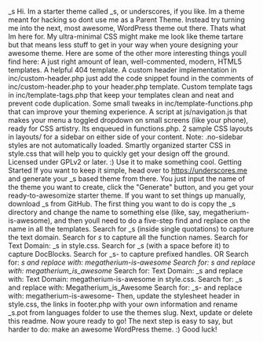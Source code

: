_s Hi. Im a starter theme called _s, or underscores, if you like. Im a theme meant for hacking so dont use me as a Parent Theme. Instead try turning me into the next, most awesome, WordPress theme out there. Thats what Im here for. My ultra-minimal CSS might make me look like theme tartare but that means less stuff to get in your way when youre designing your awesome theme. Here are some of the other more interesting things youll find here: A just right amount of lean, well-commented, modern, HTML5 templates. A helpful 404 template. A custom header implementation in inc/custom-header.php just add the code snippet found in the comments of inc/custom-header.php to your header.php template. Custom template tags in inc/template-tags.php that keep your templates clean and neat and prevent code duplication. Some small tweaks in inc/template-functions.php that can improve your theming experience. A script at js/navigation.js that makes your menu a toggled dropdown on small screens (like your phone), ready for CSS artistry. Its enqueued in functions.php. 2 sample CSS layouts in layouts/ for a sidebar on either side of your content. Note: .no-sidebar styles are not automatically loaded. Smartly organized starter CSS in style.css that will help you to quickly get your design off the ground. Licensed under GPLv2 or later. :) Use it to make something cool. Getting Started If you want to keep it simple, head over to https://underscores.me and generate your _s based theme from there. You just input the name of the theme you want to create, click the "Generate" button, and you get your ready-to-awesomize starter theme. If you want to set things up manually, download _s from GitHub. The first thing you want to do is copy the _s directory and change the name to something else (like, say, megatherium-is-awesome), and then youll need to do a five-step find and replace on the name in all the templates. Search for _s (inside single quotations) to capture the text domain. Search for _s_ to capture all the function names. Search for Text Domain: _s in style.css. Search for _s (with a space before it) to capture DocBlocks. Search for _s- to capture prefixed handles. OR Search for: _s and replace with: megatherium-is-awesome Search for: _s_ and replace with: megatherium_is_awesome_ Search for: Text Domain: _s and replace with: Text Domain: megatherium-is-awesome in style.css. Search for: _s and replace with: Megatherium_is_Awesome Search for: _s- and replace with: megatherium-is-awesome- Then, update the stylesheet header in style.css, the links in footer.php with your own information and rename _s.pot from languages folder to use the themes slug. Next, update or delete this readme. Now youre ready to go! The next step is easy to say, but harder to do: make an awesome WordPress theme. :) Good luck!